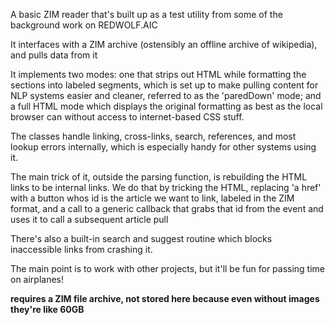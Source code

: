 A basic ZIM reader that's built up as a test utility from some of the background work on REDWOLF.AIC

It interfaces with a ZIM archive (ostensibly an offline archive of wikipedia), and pulls data from it

It implements two modes: one that strips out HTML while formatting the sections into labeled segments, which is set up to make pulling content for NLP systems easier and cleaner, referred to as the 'paredDown' mode; and a full HTML mode which displays the original formatting as best as the local browser can without access to internet-based CSS stuff.

The classes handle linking, cross-links, search, references, and most lookup errors internally, which is especially handy for other systems using it.

The main trick of it, outside the parsing function, is rebuilding the HTML links to be internal links. We do that by tricking the HTML, replacing 'a href' with a button whos id is the article we want to link, labeled in the ZIM format, and a call to a generic callback that grabs that id from the event and uses it to call a subsequent article pull 

There's also a built-in search and suggest routine which blocks inaccessible links from crashing it.

The main point is to work with other projects, but it'll be fun for passing time on airplanes!

**requires a ZIM file archive, not stored here because even without images they're like 60GB**

